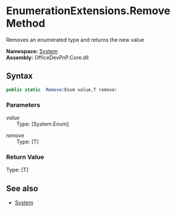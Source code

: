 # EnumerationExtensions.Remove Method  
Removes an enumerated type and returns the new value  

**Namespace:** [System](System.md)  
**Assembly:** OfficeDevPnP.Core.dll  
## Syntax
```C#
public static  Remove(Enum value,T remove)
```
### Parameters
*value*  
&emsp;&emsp;Type: [System.Enum] 
&emsp;&emsp;  
  
*remove*  
&emsp;&emsp;Type: [T] 
&emsp;&emsp;  
  
### Return Value
Type: [T]  

## See also
- [System](System.md)
